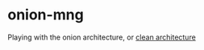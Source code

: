 onion-mng
=========

Playing with the onion architecture, or [clean architecture](http://blog.8thlight.com/uncle-bob/2012/08/13/the-clean-architecture.html)

